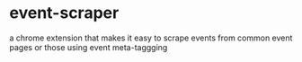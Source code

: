 # event-scraper
a chrome extension that makes it easy to scrape events from common event pages or those using event meta-taggging
